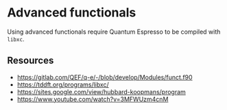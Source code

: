 # Advanced functionals

Using advanced functionals require Quantum Espresso to be compiled with `libxc`.

## Resources
- https://gitlab.com/QEF/q-e/-/blob/develop/Modules/funct.f90
- https://tddft.org/programs/libxc/
- https://sites.google.com/view/hubbard-koopmans/program
- https://www.youtube.com/watch?v=3MFWUzm4cnM

